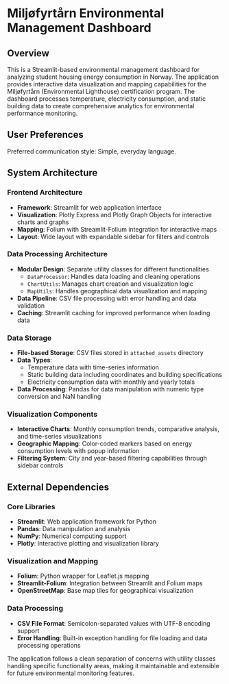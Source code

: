 # Miljøfyrtårn Environmental Management Dashboard

## Overview

This is a Streamlit-based environmental management dashboard for analyzing student housing energy consumption in Norway. The application provides interactive data visualization and mapping capabilities for the Miljøfyrtårn (Environmental Lighthouse) certification program. The dashboard processes temperature, electricity consumption, and static building data to create comprehensive analytics for environmental performance monitoring.

## User Preferences

Preferred communication style: Simple, everyday language.

## System Architecture

### Frontend Architecture
- **Framework**: Streamlit for web application interface
- **Visualization**: Plotly Express and Plotly Graph Objects for interactive charts and graphs
- **Mapping**: Folium with Streamlit-Folium integration for interactive maps
- **Layout**: Wide layout with expandable sidebar for filters and controls

### Data Processing Architecture
- **Modular Design**: Separate utility classes for different functionalities
  - `DataProcessor`: Handles data loading and cleaning operations
  - `ChartUtils`: Manages chart creation and visualization logic
  - `MapUtils`: Handles geographical data visualization and mapping
- **Data Pipeline**: CSV file processing with error handling and data validation
- **Caching**: Streamlit caching for improved performance when loading data

### Data Storage
- **File-based Storage**: CSV files stored in `attached_assets` directory
- **Data Types**: 
  - Temperature data with time-series information
  - Static building data including coordinates and building specifications
  - Electricity consumption data with monthly and yearly totals
- **Data Processing**: Pandas for data manipulation with numeric type conversion and NaN handling

### Visualization Components
- **Interactive Charts**: Monthly consumption trends, comparative analysis, and time-series visualizations
- **Geographic Mapping**: Color-coded markers based on energy consumption levels with popup information
- **Filtering System**: City and year-based filtering capabilities through sidebar controls

## External Dependencies

### Core Libraries
- **Streamlit**: Web application framework for Python
- **Pandas**: Data manipulation and analysis
- **NumPy**: Numerical computing support
- **Plotly**: Interactive plotting and visualization library

### Visualization and Mapping
- **Folium**: Python wrapper for Leaflet.js mapping
- **Streamlit-Folium**: Integration between Streamlit and Folium maps
- **OpenStreetMap**: Base map tiles for geographical visualization

### Data Processing
- **CSV File Format**: Semicolon-separated values with UTF-8 encoding support
- **Error Handling**: Built-in exception handling for file loading and data processing operations

The application follows a clean separation of concerns with utility classes handling specific functionality areas, making it maintainable and extensible for future environmental monitoring features.